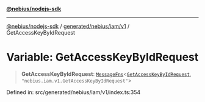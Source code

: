 [**@nebius/nodejs-sdk**](../../../../../README.md)

---

[@nebius/nodejs-sdk](../../../../../README.md) / [generated/nebius/iam/v1](../README.md) / GetAccessKeyByIdRequest

# Variable: GetAccessKeyByIdRequest

> **GetAccessKeyByIdRequest**: [`MessageFns`](../../../../../runtime/protos/core/interfaces/MessageFns.md)\<[`GetAccessKeyByIdRequest`](../interfaces/GetAccessKeyByIdRequest.md), `"nebius.iam.v1.GetAccessKeyByIdRequest"`\>

Defined in: src/generated/nebius/iam/v1/index.ts:354

